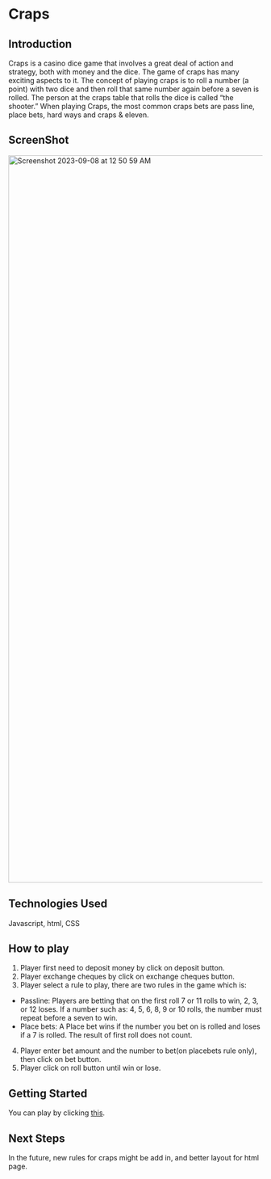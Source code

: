 # Craps
## Introduction
Craps is a casino dice game that involves a great deal of action and strategy, both with money and the dice. The game of craps has many exciting aspects to it. The concept of playing craps is to roll a number (a point) with two dice and then roll that same number again before a seven is rolled. The person at the craps table that rolls the dice is called “the shooter.” When playing Craps, the most common craps bets are pass line, place bets, hard ways and craps & eleven.

## ScreenShot
<img width="1440" alt="Screenshot 2023-09-08 at 12 50 59 AM" src="https://github.com/LeoChu111/GA-Project1/assets/101957617/9a329f42-73f7-430a-9407-ae2332adf5b8">


## Technologies Used
Javascript, html, CSS

## How to play

1. Player first need to deposit money by click on deposit button.
2. Player exchange cheques by click on exchange cheques button.
3. Player select a rule to play, there are two rules in the game which is:
* Passline: Players are betting that on the first roll 7 or 11 rolls to win, 2, 3, or 12 loses. If a number such as: 4, 5, 6, 8, 9 or 10 rolls, the number must repeat before a seven to win.
* Place bets: A Place bet wins if the number you bet on is rolled and loses if a 7 is rolled. The result of first roll does not count.
4. Player enter bet amount and the number to bet(on placebets rule only), then click on bet button.
5. Player click on roll button until win or lose.

## Getting Started
You can play by clicking [this](https://leochu111.github.io/GA-Project1/).

## Next Steps
In the future, new rules for craps might be add in, and better layout for 
html page.

